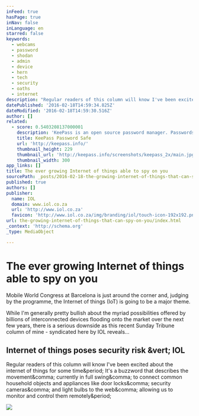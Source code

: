 ```yaml
---
inFeed: true
hasPage: true
inNav: false
inLanguage: en
starred: false
keywords:
  - webcams
  - password
  - shodan
  - admin
  - device
  - hern
  - tech
  - security
  - oaths
  - internet
description: "Regular readers of this column will know I've been excited about the internet of things for some time. It's a buzzword that describes the movement, currently in full swing, to connect common household objects and appliances like door locks, security cameras, and light bulbs to the web, allowing us to monitor and control them remotely."
datePublished: '2016-02-18T14:59:34.825Z'
dateModified: '2016-02-18T14:59:30.516Z'
author: []
related:
  - score: 0.5403208137000001
    description: 'KeePass is an open source password manager. Passwords can be stored in highly-encrypted databases, which can be unlocked with one master password or key file.'
    title: KeePass Password Safe
    url: 'http://keepass.info/'
    thumbnail_height: 229
    thumbnail_url: 'http://keepass.info/screenshots/keepass_2x/main.jpg'
    thumbnail_width: 300
app_links: []
title: The ever growing Internet of things able to spy on you
sourcePath: _posts/2016-02-18-the-growing-internet-of-things-that-can-spy-on-you.md
published: true
authors: []
publisher:
  name: IOL
  domain: www.iol.co.za
  url: 'http://www.iol.co.za'
  favicon: 'http://www.iol.co.za/img/branding/iol/touch-icon-192x192.png'
url: the-growing-internet-of-things-that-can-spy-on-you/index.html
_context: 'http://schema.org'
_type: MediaObject

---
```

# The ever growing Internet of things able to spy on you

Mobile World Congress at Barcelona is just around the corner and, judging by the programme, the Internet of things (IoT) is going to be a major theme.

While I'm generally pretty bullish about the myriad possibilities offered by billions of interconnected devices flooding onto the market over the next few years, there is a serious downside as this recent Sunday Tribune column of mine - syndicated here by IOL reveals...

<article style=""><h1>Internet of things poses security risk &amp;vert; IOL</h1><p>Regular readers of this column will know I've been excited about the internet of things for some time&amp;period; It's a buzzword that describes the movement&amp;comma; currently in full swing&amp;comma; to connect common household objects and appliances like door locks&amp;comma; security cameras&amp;comma; and light bulbs to the web&amp;comma; allowing us to monitor and control them remotely&amp;period;</p><img src="http://classic.iol.co.za/polopoly_fs/iol-scitech-feb-28-webcam-1.1654142!/image/2828128289.jpg_gen/derivatives/box_730/2828128289.jpg" /></article>
